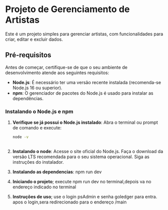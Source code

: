 # Projeto de Gerenciamento de Artistas

Este é um projeto simples para gerenciar artistas, com funcionalidades para criar, editar e excluir dados.

## Pré-requisitos

Antes de começar, certifique-se de que o seu ambiente de desenvolvimento atende aos seguintes requisitos:

- **Node.js**: É necessário ter uma versão recente instalada (recomenda-se Node.js 16 ou superior).
- **npm**: O gerenciador de pacotes do Node.js é usado para instalar as dependências.

### Instalando o Node.js e npm

1. **Verifique se já possui o Node.js instalado**:
   Abra o terminal ou prompt de comando e execute:
   ```bash
   node -v
  

2.  **Instalando o node**:
    Acesse o site oficial do Node.js.
    Faça o download da versão LTS recomendada para o seu sistema operacional.
    Siga as instruções do instalador.

3. **Instalando as dependencias**:
    npm run dev

4. **Iniciando o projeto**;
    execute npm run dev no terminal,depois va no endereço indicado no terminal

5. **Instruções de uso**;
    use o login psAdmin e senha goledger para entra. apos o login,sera redirecionado para o endereço /main